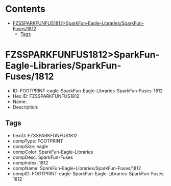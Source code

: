 



Contents
========

* [FZSSPARKFUNFUS1812>SparkFun-Eagle-Libraries/SparkFun-Fuses/1812](#fzssparkfunfus1812sparkfun-eagle-librariessparkfun-fuses1812)
	* [Tags](#tags)

# FZSSPARKFUNFUS1812>SparkFun-Eagle-Libraries/SparkFun-Fuses/1812

- ID: FOOTPRINT-eagle-SparkFun-Eagle-Libraries-SparkFun-Fuses-1812
- Hex ID: FZSSPARKFUNFUS1812
- Name: 
- Description: 

## Tags

- hexID: FZSSPARKFUNFUS1812
- oompType: FOOTPRINT
- oompSize: eagle
- oompColor: SparkFun-Eagle-Libraries
- oompDesc: SparkFun-Fuses
- oompIndex: 1812
- oompName: SparkFun-Eagle-Libraries/SparkFun-Fuses/1812
- oompID: FOOTPRINT-eagle-SparkFun-Eagle-Libraries-SparkFun-Fuses-1812
